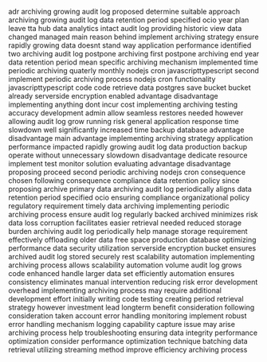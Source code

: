 adr archiving growing audit log proposed determine suitable approach archiving growing audit log data retention period specified ocio year plan leave tta hub data analytics intact audit log providing historic view data changed managed main reason behind implement archiving strategy ensure rapidly growing data doesnt stand way application performance identified two archiving audit log postpone archiving first postpone archiving end year data retention period mean specific archiving mechanism implemented time periodic archiving quaterly monthly nodejs cron javascripttypescript second implement periodic archiving process nodejs cron functionality javascripttypescript code code retrieve data postgres save bucket bucket already serverside encryption enabled advantage disadvantage implementing anything dont incur cost implementing archiving testing accuracy development admin allow seamless restores needed however allowing audit log grow running risk general application response time slowdown well significantly increased time backup database advantage disadvantage main advantage implementing archiving strategy application performance impacted rapidly growing audit log data production backup operate without unnecessary slowdown disadvantage dedicate resource implement test monitor solution evaluating advantage disadvantage proposing proceed second periodic archiving nodejs cron consequence chosen following consequence compliance data retention policy since proposing archive primary data archiving audit log periodically aligns data retention period specified ocio ensuring compliance organizational policy regulatory requirement timely data archiving implementing periodic archiving process ensure audit log regularly backed archived minimizes risk data loss corruption facilitates easier retrieval needed reduced storage burden archiving audit log periodically help manage storage requirement effectively offloading older data free space production database optimizing performance data security utilization serverside encryption bucket ensures archived audit log stored securely rest scalability automation implementing archiving process allows scalability automation volume audit log grows code enhanced handle larger data set efficiently automation ensures consistency eliminates manual intervention reducing risk error development overhead implementing archiving process may require additional development effort initially writing code testing creating period retrieval strategy however investment lead longterm benefit consideration following consideration taken account error handling monitoring implement robust error handling mechanism logging capability capture issue may arise archiving process help troubleshooting ensuring data integrity performance optimization consider performance optimization technique batching data retrieval utilizing streaming method improve efficiency archiving process